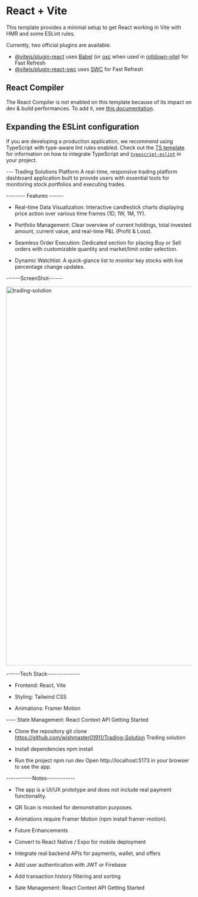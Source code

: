 # React + Vite

This template provides a minimal setup to get React working in Vite with HMR and some ESLint rules.

Currently, two official plugins are available:

- [@vitejs/plugin-react](https://github.com/vitejs/vite-plugin-react/blob/main/packages/plugin-react) uses [Babel](https://babeljs.io/) (or [oxc](https://oxc.rs) when used in [rolldown-vite](https://vite.dev/guide/rolldown)) for Fast Refresh
- [@vitejs/plugin-react-swc](https://github.com/vitejs/vite-plugin-react/blob/main/packages/plugin-react-swc) uses [SWC](https://swc.rs/) for Fast Refresh

## React Compiler

The React Compiler is not enabled on this template because of its impact on dev & build performances. To add it, see [this documentation](https://react.dev/learn/react-compiler/installation).

## Expanding the ESLint configuration

If you are developing a production application, we recommend using TypeScript with type-aware lint rules enabled. Check out the [TS template](https://github.com/vitejs/vite/tree/main/packages/create-vite/template-react-ts) for information on how to integrate TypeScript and [`typescript-eslint`](https://typescript-eslint.io) in your project.

--- Trading Solutions Platform
A real-time, responsive trading platform dashboard application built to provide users with essential tools for monitoring stock portfolios and executing trades.

-------- Features ------
* Real-time Data Visualization: Interactive candlestick charts displaying price action over various time frames (1D, 1W, 1M, 1Y).

* Portfolio Management: Clear overview of current holdings, total invested amount, current value, and real-time P&L (Profit & Loss).

* Seamless Order Execution: Dedicated section for placing Buy or Sell orders with customizable quantity and market/limit order selection.

* Dynamic Watchlist: A quick-glance list to monitor key stocks with live percentage change updates.


------ScreenShot------


<img width="1536" height="1024" alt="trading-solution" src="https://github.com/user-attachments/assets/b8902281-36ce-4d95-9ee7-7bda5cbf76e5" />

------Tech Stack--------------

* Frontend: React, Vite

* Styling: Tailwind CSS

* Animations: Framer Motion

---- State Management: React Context API Getting Started

* Clone the repository git clone https://github.com/wishmaster01911/Trading-Solution Trading solution

* Install dependencies npm install

* Run the project npm run dev Open http://localhost:5173 in your browser to see the app.

-----------Notes------------

* The app is a UI/UX prototype and does not include real payment functionality.

* QR Scan is mocked for demonstration purposes.

* Animations require Framer Motion (npm install framer-motion).

* Future Enhancements

* Convert to React Native / Expo for mobile deployment

* Integrate real backend APIs for payments, wallet, and offers

* Add user authentication with JWT or Firebase

* Add transaction history filtering and sorting

* Sate Management: React Context API Getting Started
